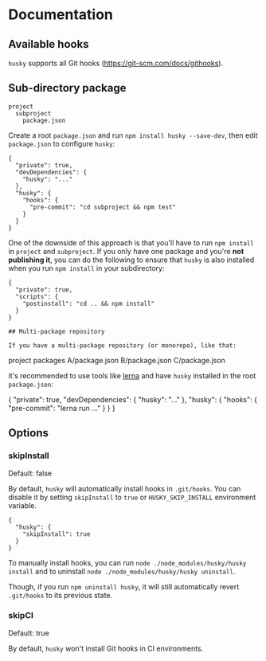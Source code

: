 # Documentation

## Available hooks

`husky` supports all Git hooks (https://git-scm.com/docs/githooks).

## Sub-directory package

```
project
  subproject
    package.json
```

Create a root `package.json` and run `npm install husky --save-dev`, then edit `package.json` to configure `husky`:

```
{
  "private": true,
  "devDependencies": {
    "husky": "..."
  },
  "husky": {
    "hooks": {
      "pre-commit": "cd subproject && npm test"
    }
  }
}
```

One of the downside of this approach is that you'll have to run `npm install` in `project` and `subproject`. If you only have one package and you're __not publishing it__, you can do the following to ensure that `husky` is also installed when you run `npm install` in your subdirectory:

```
{
  "private": true,
  "scripts": {
    "postinstall": "cd .. && npm install"
  }
}

## Multi-package repository

If you have a multi-package repository (or monorepo), like that:

```
project
  packages
    A/package.json
    B/package.json
    C/package.json

it's recommended to use tools like [lerna](https://github.com/lerna/lerna) and have `husky` installed in the root `package.json`:

{
  "private": true,
  "devDependencies": {
    "husky": "..."
  },
  "husky": {
    "hooks": {
      "pre-commit": "lerna run ..."
    }
  }
}

## Options

### skipInstall

Default: false

By default, `husky` will automatically install hooks in `.git/hooks`. You can disable it by setting `skipInstall` to `true` or `HUSKY_SKIP_INSTALL` environment variable.

```
{
  "husky": {
    "skipInstall": true
  }
}
```

To manually install hooks, you can run `node ./node_modules/husky/husky install` and to uninstall `node ./node_modules/husky/husky uninstall`.

Though, if you run `npm uninstall husky`, it will still automatically revert `.git/hooks` to its previous state. 

### skipCI

Default: true

By default, `husky` won't install Git hooks in CI environments.

